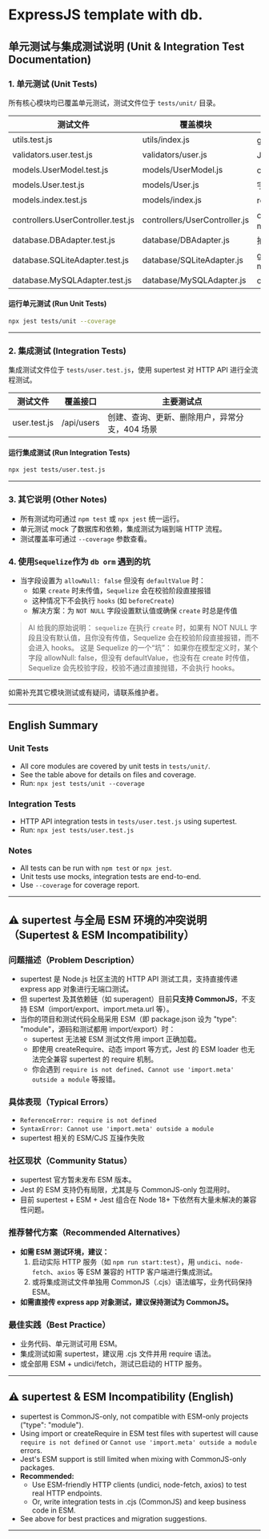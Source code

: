 # ExpressJS template with db.

## 单元测试与集成测试说明 (Unit & Integration Test Documentation)

### 1. 单元测试 (Unit Tests)

所有核心模块均已覆盖单元测试，测试文件位于 `tests/unit/` 目录。

| 测试文件 | 覆盖模块 | 主要测试点 |
|----------|----------|------------|
| utils.test.js | utils/index.js | generateRandomId 的长度、字符范围、唯一性 |
| validators.user.test.js | validators/user.js | Joi 校验规则的通过与失败场景 |
| models.UserModel.test.js | models/UserModel.js | create/read/update/delete 方法，mock dbAdapter |
| models.User.test.js | models/User.js | 字段校验、beforeCreate 钩子、Sequelize 校验 |
| models.index.test.js | models/index.js | registerModels 注册 User 模型 |
| controllers.UserController.test.js | controllers/UserController.js | createUser/getUser/updateUser/deleteUser/listUsers，mock userModel |
| database.DBAdapter.test.js | database/DBAdapter.js | 抽象方法抛出异常 |
| database.SQLiteAdapter.test.js | database/SQLiteAdapter.js | getModel、create、read、update、delete，mock models |
| database.MySQLAdapter.test.js | database/MySQLAdapter.js | create/read/update/delete，mock sequelize.models |

#### 运行单元测试 (Run Unit Tests)
```bash
npx jest tests/unit --coverage
```

---

### 2. 集成测试 (Integration Tests)

集成测试文件位于 `tests/user.test.js`，使用 supertest 对 HTTP API 进行全流程测试。

| 测试文件 | 覆盖接口 | 主要测试点 |
|----------|----------|------------|
| user.test.js | /api/users | 创建、查询、更新、删除用户，异常分支，404 场景 |

#### 运行集成测试 (Run Integration Tests)
```bash
npx jest tests/user.test.js
```

---

### 3. 其它说明 (Other Notes)
- 所有测试均可通过 `npm test` 或 `npx jest` 统一运行。
- 单元测试 mock 了数据库和依赖，集成测试为端到端 HTTP 流程。
- 测试覆盖率可通过 `--coverage` 参数查看。

### 4. 使用`Sequelize`作为 `db orm` 遇到的坑
- 当字段设置为 `allowNull: false` 但没有 `defaultValue` 时：
  - 如果 `create` 时未传值，`Sequelize` 会在校验阶段直接报错
  - 这种情况下不会执行 `hooks` (如 `beforeCreate`)
  - 解决方案：为 `NOT NULL` 字段设置默认值或确保 `create` 时总是传值

> AI 给我的原始说明：
  `sequelize` 在执行 `create` 时，如果有 NOT NULL 字段且没有默认值，且你没有传值，Sequelize 会在校验阶段直接报错，而不会进入 hooks。
  这是 Sequelize 的一个“坑”：
  如果你在模型定义时，某个字段 allowNull: false，但没有 defaultValue，也没有在 create 时传值，Sequelize 会先校验字段，校验不通过直接抛错，不会执行 hooks。

---

如需补充其它模块测试或有疑问，请联系维护者。

---

## English Summary

### Unit Tests
- All core modules are covered by unit tests in `tests/unit/`.
- See the table above for details on files and coverage.
- Run: `npx jest tests/unit --coverage`

### Integration Tests
- HTTP API integration tests in `tests/user.test.js` using supertest.
- Run: `npx jest tests/user.test.js`

### Notes
- All tests can be run with `npm test` or `npx jest`.
- Unit tests use mocks, integration tests are end-to-end.
- Use `--coverage` for coverage report. 

---

## ⚠️ supertest 与全局 ESM 环境的冲突说明（Supertest & ESM Incompatibility）

### 问题描述（Problem Description）
- supertest 是 Node.js 社区主流的 HTTP API 测试工具，支持直接传递 express app 对象进行无端口测试。
- 但 supertest 及其依赖链（如 superagent）目前**只支持 CommonJS**，不支持 ESM（import/export、import.meta.url 等）。
- 当你的项目和测试代码全局采用 ESM（即 package.json 设为 "type": "module"，源码和测试都用 import/export）时：
  - supertest 无法被 ESM 测试文件用 import 正确加载。
  - 即使用 createRequire、动态 import 等方式，Jest 的 ESM loader 也无法完全兼容 supertest 的 require 机制。
  - 你会遇到 `require is not defined`、`Cannot use 'import.meta' outside a module` 等报错。

### 具体表现（Typical Errors）
- `ReferenceError: require is not defined`
- `SyntaxError: Cannot use 'import.meta' outside a module`
- supertest 相关的 ESM/CJS 互操作失败

### 社区现状（Community Status）
- supertest 官方暂未发布 ESM 版本。
- Jest 的 ESM 支持仍有局限，尤其是与 CommonJS-only 包混用时。
- 目前 supertest + ESM + Jest 组合在 Node 18+ 下依然有大量未解决的兼容性问题。

### 推荐替代方案（Recommended Alternatives）
- **如需 ESM 测试环境，建议：**
  1. 启动实际 HTTP 服务（如 `npm run start:test`），用 `undici`、`node-fetch`、`axios` 等 ESM 兼容的 HTTP 客户端进行集成测试。
  2. 或将集成测试文件单独用 CommonJS（.cjs）语法编写，业务代码保持 ESM。
- **如需直接传 express app 对象测试，建议保持测试为 CommonJS。**

### 最佳实践（Best Practice）
- 业务代码、单元测试可用 ESM。
- 集成测试如需 supertest，建议用 .cjs 文件并用 require 语法。
- 或全部用 ESM + undici/fetch，测试已启动的 HTTP 服务。

---

## ⚠️ supertest & ESM Incompatibility (English)

- supertest is CommonJS-only, not compatible with ESM-only projects ("type": "module").
- Using import or createRequire in ESM test files with supertest will cause `require is not defined` or `Cannot use 'import.meta' outside a module` errors.
- Jest's ESM support is still limited when mixing with CommonJS-only packages.
- **Recommended:**
  - Use ESM-friendly HTTP clients (undici, node-fetch, axios) to test real HTTP endpoints.
  - Or, write integration tests in .cjs (CommonJS) and keep business code in ESM.
- See above for best practices and migration suggestions.

---